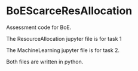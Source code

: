 # BoEScarceResAllocation
 Assessment code for BoE.
 
 The ResourceAllocation jupyter file is for task 1
 
 The MachineLearning jupyter file is for task 2.
 
 Both files are written in python.
